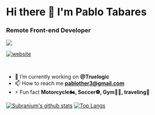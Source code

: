 <h1> Hi there 👋 I'm Pablo Tabares </h1>

<h3>Remote Front-end Developer</h3>

![](https://komarev.com/ghpvc/?username=pabtab&color=green)

[![website](https://img.shields.io/badge/Website-46a2f1.svg?&style=flat-square&logo=Google-Chrome&logoColor=white&link=https://anmolsingh.me/)](http://pablotabares.dev/)

<br/>


- 🔭 I’m currently working on **@Truelogic**
- 📫 How to reach me **pablother3@gmail.com**
- ⚡ Fun fact **Motorcycle🏍, Soccer⚽️, Gym💪🏻, traveling🛫**

[![Subranium's github stats](https://github-readme-stats.vercel.app/api?username=pabtab&show_icons=true&theme=merko)](https://github.com/anuraghazra/github-readme-stats) [![Top Langs](https://github-readme-stats.vercel.app/api/top-langs/?username=pabtab&layout=compact&theme=merko)](https://github.com/anuraghazra/github-readme-stats)
